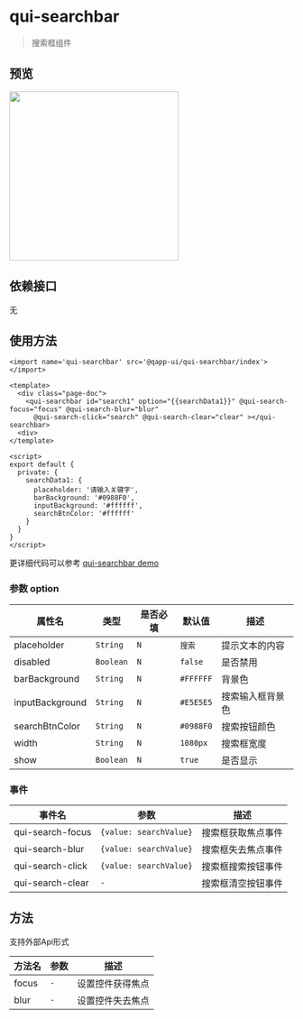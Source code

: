 # qui-searchbar

> 搜索框组件

## 预览
<img src="https://qapp-ui.github.io/qapp-ui/docs/assets/qui-searchbar.gif" width="300"/>


## 依赖接口

无

## 使用方法
	
```ux
<import name='qui-searchbar' src='@qapp-ui/qui-searchbar/index'></import>

<template>
  <div class="page-doc">
    <qui-searchbar id="search1" option="{{searchData1}}" @qui-search-focus="focus" @qui-search-blur="blur"
      @qui-search-click="search" @qui-search-clear="clear" ></qui-searchbar>
  <div>
</template>

<script>
export default {
  private: {
    searchData1: {
      placeholder: '请输入关键字',
      barBackground: '#0988F0',
      inputBackground: '#ffffff',
      searchBtnColor: '#ffffff'
    }
  }
}
</script>
```

更详细代码可以参考 [qui-searchbar demo](https://github.com/qapp-ui/qapp-ui/blob/master/src/Searchbar/index.ux)

### 参数 option

| 属性名 | 类型 | 是否必填 | 默认值 | 描述 |
|-------------|------------|--------|-----|-----|
| placeholder | `String` | `N` |`搜索`| 提示文本的内容 |
| disabled | `Boolean` | `N` |`false`| 是否禁用 |
| barBackground | `String` |`N`| `#FFFFFF` | 背景色 |
| inputBackground | `String` |`N`| `#E5E5E5` | 搜索输入框背景色 |
| searchBtnColor | `String` |`N`| `#0988F0` | 搜索按钮颜色 |
| width | `String` |`N`| `1080px` | 搜索框宽度 |
| show | `Boolean` | `N` |`true`| 是否显示 |


### 事件

| 事件名 | 参数 | 描述 | 
|-------|-----|-----|
| qui-search-focus | `{value: searchValue}` | 搜索框获取焦点事件 | 
| qui-search-blur | `{value: searchValue}` | 搜索框失去焦点事件 | 
| qui-search-click | `{value: searchValue}` | 搜索框搜索按钮事件 | 
| qui-search-clear | `-` | 搜索框清空按钮事件 | 

## 方法

支持外部Api形式

| 方法名 | 参数 | 描述 | 
|-------|-----|-----|
| focus | `-` | 设置控件获得焦点 | 
| blur | `-` | 设置控件失去焦点 | 
